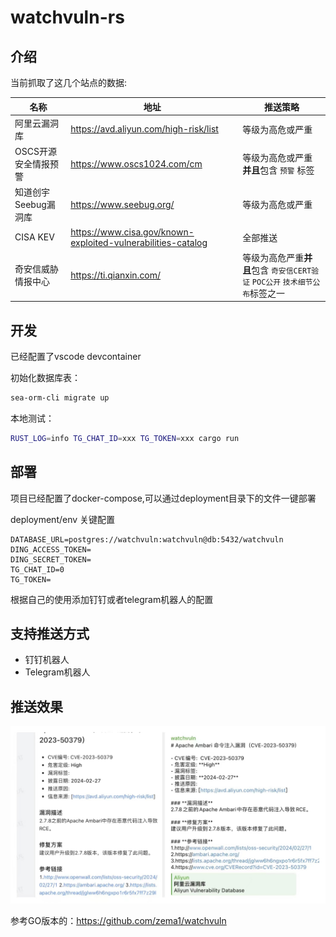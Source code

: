 # watchvuln-rs

## 介绍

当前抓取了这几个站点的数据:

| 名称                 | 地址                                                           | 推送策略                                                                     |
| -------------------- | -------------------------------------------------------------- | ---------------------------------------------------------------------------- |
| 阿里云漏洞库         | <https://avd.aliyun.com/high-risk/list>                        | 等级为高危或严重                                                             |
| OSCS开源安全情报预警 | <https://www.oscs1024.com/cm>                                  | 等级为高危或严重**并且**包含 `预警` 标签                                     |
| 知道创宇Seebug漏洞库 | <https://www.seebug.org/>                                      | 等级为高危或严重                                                             |
| CISA KEV             | <https://www.cisa.gov/known-exploited-vulnerabilities-catalog> | 全部推送                                                                     |
| 奇安信威胁情报中心   | <https://ti.qianxin.com/>                                      | 等级为高危严重**并且**包含 `奇安信CERT验证` `POC公开` `技术细节公布`标签之一 |

## 开发

已经配置了vscode devcontainer

初始化数据库表：

```bash
sea-orm-cli migrate up
```

本地测试：

```bash
RUST_LOG=info TG_CHAT_ID=xxx TG_TOKEN=xxx cargo run
```

## 部署

项目已经配置了docker-compose,可以通过deployment目录下的文件一键部署

deployment/env 关键配置

```env
DATABASE_URL=postgres://watchvuln:watchvuln@db:5432/watchvuln
DING_ACCESS_TOKEN=
DING_SECRET_TOKEN=
TG_CHAT_ID=0
TG_TOKEN=
```

根据自己的使用添加钉钉或者telegram机器人的配置

## 支持推送方式

- 钉钉机器人
- Telegram机器人

## 推送效果

![app](./assets/app.jpg)

参考GO版本的：<https://github.com/zema1/watchvuln>
